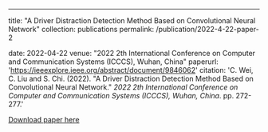 ---
title: "A Driver Distraction Detection Method Based on Convolutional Neural Network"
collection: publications
permalink: /publication/2022-4-22-paper-2

date: 2022-04-22
venue: "2022 2th International Conference on Computer and Communication Systems (ICCCS), Wuhan, China"
paperurl: 'https://ieeexplore.ieee.org/abstract/document/9846062'
citation: 'C. Wei, C. Liu and S. Chi. (2022). &quot;A Driver Distraction Detection Method Based on Convolutional Neural Network.&quot; <i>2022 2th International Conference on Computer and Communication Systems (ICCCS), Wuhan, China</i>. pp. 272-277.'

[Download paper here](http://ChuhengWei.github.io/files/paper2.pdf)

